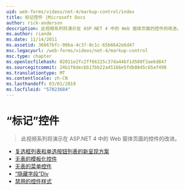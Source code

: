 ```yaml
---
uid: web-forms/videos/net-4/markup-control/index
title: 标记控件 |Microsoft Docs
author: rick-anderson
description: 此视频系列将演示在 ASP.NET 4 中的 Web 窗体页面的控件的改进。
ms.author: riande
ms.date: 11/14/2011
ms.assetid: 36667bfc-90ba-4c37-8c1c-65b6642e6d47
msc.legacyurl: /web-forms/videos/net-4/markup-control
msc.type: chapter
ms.openlocfilehash: 02011e2fc2ff66225c37da44bf1d589f3ae6d847
ms.sourcegitcommit: 24b1f6decbb17bb22a45166e5fdb0845c65af498
ms.translationtype: MT
ms.contentlocale: zh-CN
ms.lasthandoff: 03/01/2019
ms.locfileid: "57023684"
---
```

<a name="markup-control"></a>“标记”控件
====================
> 此视频系列将演示在 ASP.NET 4 中的 Web 窗体页面的控件的改进。


- [复选框列表和单选按钮列表的新呈现方案](aspnet-4-quick-hit-new-rendering-option-for-check-box-lists-and-radio-button-lists.md)
- [无表的模板化控件](aspnet-4-quick-hit-table-free-templated-controls.md)
- [无表的菜单控件](aspnet-4-quick-hit-tableless-menu-control.md)
- [“隐藏字段”Div](aspnet-4-quick-hit-hidden-field-divs.md)
- [禁用的控件样式](aspnet-4-quick-hit-disabled-control-styling.md)
